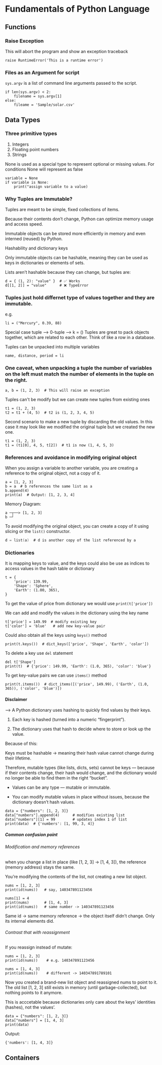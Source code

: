# Fundamentals of Python Language

## Functions
### Raise Exception
This will abort the program and show an exception traceback
```
raise RuntimeError('This is a runtime error')
```

### Files as an Argument for script 
`sys.argv` is a list of command line arguments passed to the script.
```
if len(sys.argv) < 2:
    filename = sys.argv[1]
else:
    fileame = 'Sample/solar.csv'
```
## Data Types
### Three primitive types
1. Integers
2. Floating point numbers
3. Strings

None is used as a special type to represent optional or missing values.
For conditions None will represent as false
```
variable = None
if variable is None:
    print("assign variable to a value)
```
### Why Tuples are Immutable?
Tuples are meant to be simple, fixed collections of items.

Because their contents don’t change, Python can optimize memory usage and access speed.

Immutable objects can be stored more efficiently in memory and even interned (reused) by Python.

Hashability and dictionary keys

Only immutable objects can be hashable, meaning they can be used as keys in dictionaries or elements of sets.

Lists aren’t hashable because they can change, but tuples are:

```
d = { (1, 2): "value" }  # ✅ Works
d[[1, 2]] = "value"      # ❌ TypeError

```
### Tuples just hold differnet type of values together and they are immutable.
e.g.
```
li = ("Mercury", 0.39, 88)
```
Special case tuple --> 0-tuple --> k = ()
Tuples are  great to pack objects together, which are related to each other. Think of like a row in a database.

Tuples can be unpacked into multiple variables
```
name, distance, period = li
```
### One caveat, when unpacking a tuple the number of variables on the left must match the number of elements in the tuple on the right.
```
a, b = (1, 2, 3)  # This will raise an exception
```
Tuples can't be modify but we can create new tuples from existing ones
```
t1 = (1, 2, 3)
t2 = t1 + (4, 5)  # t2 is (1, 2, 3, 4, 5)

```
Second scenario to make a new tuple by  discarding the old values. In this case it may look like we modified the original tuple but we created the new one.
```
t1 = (1, 2, 3)
t1 = (t1[0], 4, 5, t[2])  # t1 is now (1, 4, 5, 3)
```

### References and avoidance in modifying original object
When you assign a variable to another variable, you are creating a reference to the original object, not a copy of it.
```
a = [1, 2, 3]
b = a  # b references the same list as a
b.append(4)
print(a)  # Output: [1, 2, 3, 4]
```
Memory Diagram:
```
a ─┬──> [1, 2, 3]
b ─┘
```
To avoid modifying the original object, you can create a copy of it using slicing or the `list()` constructor.
```c = a[:]  # c is a copy of the list referenced by a
d = list(a)  # d is another copy of the list referenced by a
```

### Dictionaries 
It is mapping keys to value, and the keys could also be use as indices to access values in the hash table or dictionary
```
t = {
    'price': 139.99,
    'Shape': 'Sphere',
    'Earth': (1.00, 365),
}
```
To get the value of price from dictionary we would use `print(t['price'])`

We can add and modify the values in the dictionary using the key name

```
t['price'] = 149.99  # modify existing key
t['color'] = 'blue'   # add new key-value pair
```
Could also obtain all the keys using `keys()` method

```
print(t.keys())  # dict_keys(['price', 'Shape', 'Earth', 'color'])
```

To delete a key use `del` statement
```
del t['Shape']
print(t)  # {'price': 149.99, 'Earth': (1.0, 365), 'color': 'blue'} 
```
To get key-value pairs we can use `items()` method
```
print(t.items())  # dict_items([('price', 149.99), ('Earth', (1.0, 365)), ('color', 'blue')])    
```
#### Disclaimer
 --> A Python dictionary uses hashing to quickly find values by their keys.

1. Each key is hashed (turned into a numeric “fingerprint”).

2. The dictionary uses that hash to decide where to store or look up the value.

Because of this:

Keys must be hashable → meaning their hash value cannot change during their lifetime.

Therefore, mutable types (like lists, dicts, sets) cannot be keys — because if their contents change, their hash would change, and the dictionary would no longer be able to find them in the right “bucket”.  

*  Values can be any type — mutable or immutable.

* You can modify mutable values in place without issues, because the dictionary doesn’t hash values.

```
data = {"numbers": [1, 2, 3]}
data["numbers"].append(4)      # modifies existing list
data["numbers"][1] = 99        # updates index 1 of list
print(data)  # {'numbers': [1, 99, 3, 4]}

```
##### Common confusion point 
###### Modification and memory references
when you change a list in place (like [1, 2, 3] → [1, 4, 3]), the reference (memory address) stays the same.

You’re modifying the contents of the list, not creating a new list object.
```
nums = [1, 2, 3]
print(id(nums))   # say, 140347891123456

nums[1] = 4
print(nums)       # [1, 4, 3]
print(id(nums))   # same number -> 140347891123456
```
Same id → same memory reference → the object itself didn’t change.
Only its internal elements did.

###### Contrast that with reassignment
If you reassign instead of mutate:
```
nums = [1, 2, 3]
print(id(nums))    # e.g. 140347891123456

nums = [1, 4, 3]
print(id(nums))    # different -> 140347891789101
```
Now you created a brand-new list object and reassigned nums to point to it.
The old list [1, 2, 3] still exists in memory (until garbage-collected), but nothing points to it anymore.

This is acccetable because dictionaries only care about the keys’ identities (hashes), not the values’.
```
data = {"numbers": [1, 2, 3]}
data["numbers"] = [1, 4, 3]
print(data)
```
Output:
```
{'numbers': [1, 4, 3]}
```
## Containers




